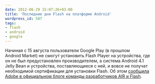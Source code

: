 ```yaml
---
date: 2012-06-29 15:07:26+03:00
title: 'Последние дни Flash на платформе Android'
wordpress_id: 587
tags:
- flash
- android
- google
---
```


Начиная с 15 августа пользователи Google Play (в прошлом Android Market) не смогут установить Flash Player на устройства, где он не был предустановлен производителем, а система Android 4.1 Jelly Bean и устройства, поставляющиеся с ней, и вовсе не получат необходимой сертификации для установки Flash. Об этом [сообщила Adobe в официальном блоге команды разработчиков AIR и Flash][1].

[1]: http://blogs.adobe.com/flashplayer/2012/06/flash-player-and-android-update.html
